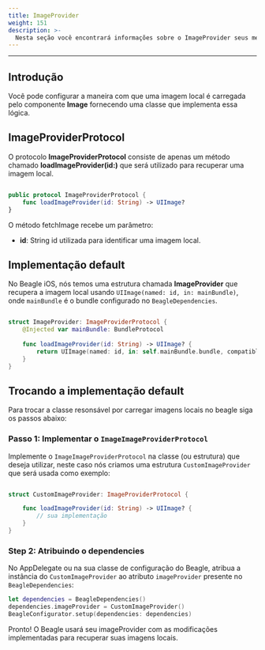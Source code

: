 ```yaml
---
title: ImageProvider
weight: 151
description: >-
  Nesta seção você encontrará informações sobre o ImageProvider seus métodos e como alterá-los
---
```


---

## **Introdução**

Você pode configurar a maneira com que uma imagem local é carregada pelo componente **Image** fornecendo uma classe que implementa essa lógica.

## **ImageProviderProtocol**

O protocolo **ImageProviderProtocol** consiste de apenas um método chamado **loadImageProvider(id:)** que será utilizado para recuperar uma imagem local.

```swift

public protocol ImageProviderProtocol {
    func loadImageProvider(id: String) -> UIImage?
}

```

O método fetchImage recebe um parâmetro:

- **id**: String id utilizada para identificar uma imagem local.

## **Implementação default**

No Beagle iOS, nós temos uma estrutura chamada **ImageProvider** que recupera a imagem local usando `UIImage(named: id, in: mainBundle)`, onde `mainBundle` é o bundle configurado no `BeagleDependencies`.

```swift

struct ImageProvider: ImageProviderProtocol {
    @Injected var mainBundle: BundleProtocol
    
    func loadImageProvider(id: String) -> UIImage? {
        return UIImage(named: id, in: self.mainBundle.bundle, compatibleWith: nil)
    }
}

```

## **Trocando a implementação default**

Para trocar a classe resonsável por carregar imagens locais no beagle siga os passos abaixo:

### **Passo 1: Implementar o `ImageImageProviderProtocol`**

Implemente o `ImageImageProviderProtocol` na classe (ou estrutura) que deseja utilizar, neste caso nós criamos uma estrutura `CustomImageProvider` que será usada como exemplo:

```swift

struct CustomImageProvider: ImageProviderProtocol {

    func loadImageProvider(id: String) -> UIImage? {
        // sua implementação
    }
}

```

### **Step 2: Atribuindo o dependencies**

No AppDelegate ou na sua classe de configuração do Beagle, atribua a instância do `CustomImageProvider` ao atributo `imageProvider` presente no `BeagleDependencies`:

```swift
let dependencies = BeagleDependencies()
dependencies.imageProvider = CustomImageProvider()
BeagleConfigurator.setup(dependencies: dependencies)
```

Pronto! O Beagle usará seu imageProvider com as modificações implementadas para recuperar suas imagens locais.
